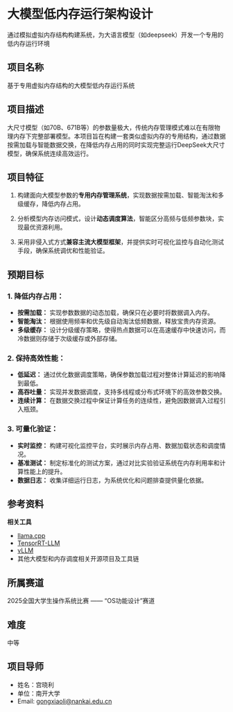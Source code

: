 # 大模型低内存运行架构设计
通过模拟虚拟内存结构构建系统，为大语言模型（如deepseek）开发一个专用的低内存运行环境
## 项目名称
基于专用虚拟内存结构的大模型低内存运行系统

## 项目描述
大尺寸模型（如70B、671B等）的参数量极大，传统内存管理模式难以在有限物理内存下完整部署模型。本项目旨在构建一套类似虚拟内存的专用结构，通过数据按需加载与智能数据交换，在降低内存占用的同时实现完整运行DeepSeek大尺寸模型，确保系统连续高效运行。

## 项目特征
1. 构建面向大模型参数的**专用内存管理系统**，实现数据按需加载、智能淘汰和多级缓存，降低内存占用。

2. 分析模型内存访问模式，设计**动态调度算法**，智能区分高频与低频参数块，实现最优资源利用。

3. 采用非侵入式方式**兼容主流大模型框架**，并提供实时可视化监控与自动化测试手段，确保系统调优和性能验证。

## 预期目标

### 1. **降低内存占用：**  
  - **按需加载：** 实现参数数据的动态加载，确保只在必要时将数据调入内存。  
  - **智能淘汰：** 根据使用频率和优先级自动淘汰低频数据，释放宝贵内存资源。  
  - **多级缓存：** 设计分级缓存策略，使得热点数据可以在高速缓存中快速访问，而冷数据则存储于次级缓存或外部存储。

### 2. **保持高效性能：**  
  - **低延迟：** 通过优化数据调度策略，确保参数加载过程对整体计算延迟的影响降到最低。  
  - **高吞吐量：** 实现并发数据调度，支持多线程或分布式环境下的高效参数交换。  
  - **连续计算：** 在数据交换过程中保证计算任务的连续性，避免因数据调入过程引入瓶颈。

### 3. **可量化验证：**  
  - **实时监控：** 构建可视化监控平台，实时展示内存占用、数据加载状态和调度情况。  
  - **基准测试：** 制定标准化的测试方案，通过对比实验验证系统在内存利用率和计算性能上的提升。  
  - **数据日志：** 收集详细运行日志，为系统优化和问题排查提供量化依据。

## 参考资料
**相关工具**  

- [llama.cpp](https://github.com/ggerganov/llama.cpp)  
- [TensorRT-LLM](https://github.com/NVIDIA/TensorRT-LLM)  
- [vLLM](https://github.com/vllm-project/vllm)
- 其他大模型和内存调度相关开源项目及工具链

## 所属赛道
2025全国大学生操作系统比赛 —— “OS功能设计”赛道

## 难度
中等

## 项目导师
- 姓名：宫晓利  
- 单位：南开大学  
- Email: gongxiaoli@nankai.edu.cn
